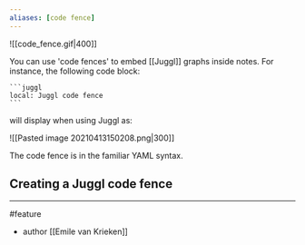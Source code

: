 ```yaml
---
aliases: [code fence]
---
```


![[code_fence.gif|400]]

You can use 'code fences' to embed [[Juggl]] graphs inside notes. For instance, the following code block:

~~~
```juggl
local: Juggl code fence
```
~~~

will display when using Juggl as:

![[Pasted image 20210413150208.png|300]]

The code fence is in the familiar YAML syntax. 

## Creating a Juggl code fence


--- 
#feature
- author [[Emile van Krieken]]